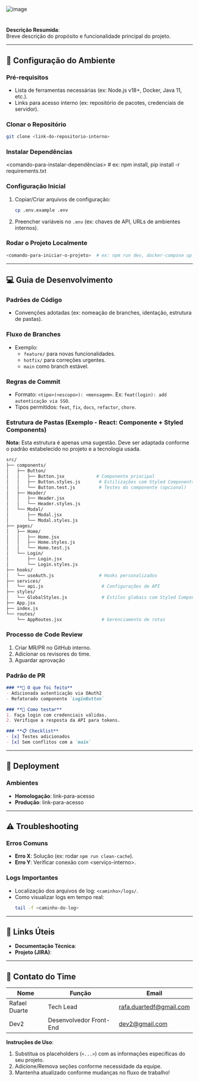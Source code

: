 ![image](https://github.com/user-attachments/assets/b0f29723-2baa-4264-ad1a-af9f29fa27ac)


# **<Nome do Projeto>**  

**Descrição Resumida**:  
Breve descrição do propósito e funcionalidade principal do projeto.  

---

## **🔧 Configuração do Ambiente**  

### **Pré-requisitos**  
- Lista de ferramentas necessárias (ex: Node.js v18+, Docker, Java 11, etc.).  
- Links para acesso interno (ex: repositório de pacotes, credenciais de servidor).  

### **Clonar o Repositório**  
```bash  
git clone <link-do-repositorio-interno>  
```

### **Instalar Dependências**  
  
<comando-para-instalar-dependências>  # ex: npm install, pip install -r requirements.txt  

### **Configuração Inicial**  
1. Copiar/Criar arquivos de configuração:  
   ```bash  
   cp .env.example .env  
   ```  
2. Preencher variáveis no `.env` (ex: chaves de API, URLs de ambientes internos).  

### **Rodar o Projeto Localmente**  
```bash  
<comando-para-iniciar-o-projeto>  # ex: npm run dev, docker-compose up  
```  

---

## **💻 Guia de Desenvolvimento**  

### **Padrões de Código**  
- Convenções adotadas (ex: nomeação de branches, identação, estrutura de pastas).  

### **Fluxo de Branches**  
- Exemplo:  
  - `feature/` para novas funcionalidades.  
  - `hotfix/` para correções urgentes.  
  - `main` como branch estável.  

### **Regras de Commit**  
- Formato: `<tipo>(<escopo>): <mensagem>`. Ex: `feat(login): add autenticação via SSO`.  
- Tipos permitidos: `feat`, `fix`, `docs`, `refactor`, `chore`.  

### **Estrutura de Pastas (Exemplo - React: Componente + Styled Components)**

**Nota:** Esta estrutura é apenas uma sugestão. Deve ser adaptada conforme o padrão estabelecido no projeto e a tecnologia usada.

```bash
src/
├── components/
│   ├── Button/
│   │   ├── Button.jsx            # Componente principal
│   │   ├── Button.styles.js       # Estilizações com Styled Components
│   │   └── Button.test.js         # Testes do componente (opcional)
│   ├── Header/
│   │   ├── Header.jsx
│   │   └── Header.styles.js
│   └── Modal/
│       ├── Modal.jsx
│       └── Modal.styles.js
├── pages/
│   ├── Home/
│   │   ├── Home.jsx
│   │   ├── Home.styles.js
│   │   └── Home.test.js
│   └── Login/
│       ├── Login.jsx
│       └── Login.styles.js
├── hooks/                         
│   └── useAuth.js                 # Hooks personalizados
├── services/                      
│   └── api.js                      # Configurações de API
├── styles/                         
│   └── GlobalStyles.js             # Estilos globais com Styled Components
├── App.jsx                         
├── index.js                        
└── routes/                         
    └── AppRoutes.jsx               # Gerenciamento de rotas
```

### **Processo de Code Review**  
1. Criar MR/PR no GitHub interno.  
2. Adicionar os revisores do time.
3. Aguardar aprovação 

### **Padrão de PR**
```markdown
### **🚀 O que foi feito**
- Adicionada autenticação via OAuth2
- Refatorado componente `LoginButton`

### **🔧 Como testar**
1. Faça login com credenciais válidas.
2. Verifique a resposta da API para tokens.

### **📋 Checklist**
- [x] Testes adicionados
- [x] Sem conflitos com a `main`
```

---

## **🚀 Deployment**  

### **Ambientes**  
- **Homologação**: link-para-acesso
- **Produção**: link-para-acesso
  
---

## **⚠️ Troubleshooting**  

### **Erros Comuns**  
- **Erro X**: Solução (ex: rodar `npm run clean-cache`).  
- **Erro Y**: Verificar conexão com <serviço-interno>.  

### **Logs Importantes**  
- Localização dos arquivos de log: `<caminho>/logs/`.  
- Como visualizar logs em tempo real:  
  ```bash  
  tail -f <caminho-do-log>  
  ```  

---

## **🔗 Links Úteis**  
- **Documentação Técnica**: <link-confluence>  
- **Projeto (JIRA)**: <link-do-board>  

---

## **👥 Contato do Time**  
| Nome          | Função                  | Email                   |  
|---------------|-------------------------|-------------------------|  
| Rafael Duarte | Tech Lead               | rafa.duartedf@gmail.com |  
| Dev2          | Desenvolvedor Front-End | dev2@gmail.com          |  


**Instruções de Uso**:  
1. Substitua os placeholders (`<...>`) com as informações específicas do seu projeto.  
2. Adicione/Remova seções conforme necessidade da equipe.  
3. Mantenha atualizado conforme mudanças no fluxo de trabalho!
